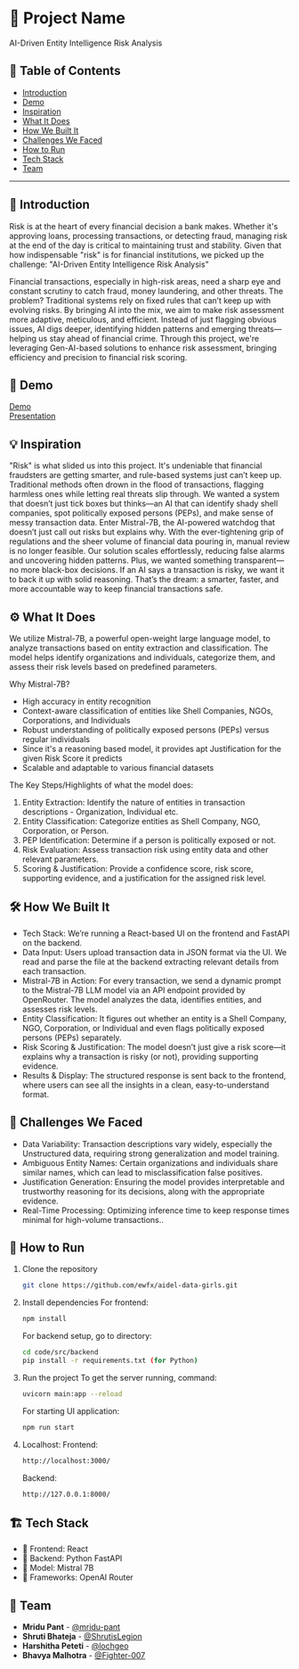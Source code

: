 # 🚀 Project Name
AI-Driven Entity Intelligence Risk Analysis

## 📌 Table of Contents
- [Introduction](#introduction)
- [Demo](#demo)
- [Inspiration](#inspiration)
- [What It Does](#what-it-does)
- [How We Built It](#how-we-built-it)
- [Challenges We Faced](#challenges-we-faced)
- [How to Run](#how-to-run)
- [Tech Stack](#tech-stack)
- [Team](#team)

---

## 🎯 Introduction
Risk is at the heart of every financial decision a bank makes. Whether it's approving loans, processing transactions, or detecting fraud, managing risk at the end of the day is critical to maintaining trust and stability. Given that how indispensable "risk" is for financial institutions, we picked up the challenge: "AI-Driven Entity Intelligence Risk Analysis"

Financial transactions, especially in high-risk areas, need a sharp eye and constant scrutiny to catch fraud, money laundering, and other threats. The problem? Traditional systems rely on fixed rules that can’t keep up with evolving risks. By bringing AI into the mix, we aim to make risk assessment more adaptive, meticulous, and efficient. Instead of just flagging obvious issues, AI digs deeper, identifying hidden patterns and emerging threats—helping us stay ahead of financial crime. Through this project, we're leveraging Gen-AI-based solutions to enhance risk assessment, bringing efficiency and precision to financial risk scoring.

## 🎥 Demo
[Demo](https://drive.google.com/file/d/11B9q5RfMrUIEtDXIswX4mLRru7CorpKo/view?usp=sharing)  
[Presentation](https://www.canva.com/design/DAGi1nFrm4g/ljtyc6bknxSHlf5TshQk8Q/edit)

## 💡 Inspiration
"Risk" is what slided us into this project. It's undeniable that financial fraudsters are getting smarter, and rule-based systems just can’t keep up. Traditional methods often drown in the flood of transactions, flagging harmless ones while letting real threats slip through. We wanted a system that doesn’t just tick boxes but thinks—an AI that can identify shady shell companies, spot politically exposed persons (PEPs), and make sense of messy transaction data. Enter Mistral-7B, the AI-powered watchdog that doesn’t just call out risks but explains why. With the ever-tightening grip of regulations and the sheer volume of financial data pouring in, manual review is no longer feasible. Our solution scales effortlessly, reducing false alarms and uncovering hidden patterns. Plus, we wanted something transparent—no more black-box decisions. If an AI says a transaction is risky, we want it to back it up with solid reasoning. That’s the dream: a smarter, faster, and more accountable way to keep financial transactions safe.

## ⚙️ What It Does
We utilize Mistral-7B, a powerful open-weight large language model, to analyze transactions based on entity extraction and classification. The model helps identify organizations and individuals, categorize them, and assess their risk levels based on predefined parameters.

Why Mistral-7B?
- High accuracy in entity recognition
- Context-aware classification of entities like Shell Companies, NGOs, Corporations, and Individuals
- Robust understanding of politically exposed persons (PEPs) versus regular individuals
- Since it's a reasoning based model, it provides apt Justification for the given Risk Score it predicts
- Scalable and adaptable to various financial datasets

The Key Steps/Highlights of what the model does:
1. Entity Extraction: Identify the nature of entities in transaction descriptions - Organization, Individual etc.
2. Entity Classification: Categorize entities as Shell Company, NGO, Corporation, or Person.
3. PEP Identification: Determine if a person is politically exposed or not.
4. Risk Evaluation: Assess transaction risk using entity data and other relevant parameters.
5. Scoring & Justification: Provide a confidence score, risk score, supporting evidence, and a justification for the assigned risk level.

## 🛠️ How We Built It
- Tech Stack: We’re running a React-based UI on the frontend and FastAPI on the backend.
- Data Input: Users upload transaction data in JSON format via the UI. We read and parse the file at the backend extracting relevant details from each transaction.
- Mistral-7B in Action: For every transaction, we send a dynamic prompt to the Mistral-7B LLM model via an API endpoint provided by OpenRouter. The model analyzes the data, identifies entities, and assesses risk levels.
- Entity Classification: It figures out whether an entity is a Shell Company, NGO, Corporation, or Individual and even flags politically exposed persons (PEPs) separately.
- Risk Scoring & Justification: The model doesn’t just give a risk score—it explains why a transaction is risky (or not), providing supporting evidence.
- Results & Display: The structured response is sent back to the frontend, where users can see all the insights in a clean, easy-to-understand format.

## 🚧 Challenges We Faced
- Data Variability: Transaction descriptions vary widely, especially the Unstructured data, requiring strong generalization and model training.
- Ambiguous Entity Names: Certain organizations and individuals share similar names, which can lead to misclassification false positives.
- Justification Generation: Ensuring the model provides interpretable and trustworthy reasoning for its decisions, along with the appropriate evidence.
- Real-Time Processing: Optimizing inference time to keep response times minimal for high-volume transactions..

## 🏃 How to Run
1. Clone the repository  
   ```sh
   git clone https://github.com/ewfx/aidel-data-girls.git
   ```
2. Install dependencies
   For frontend: 
   ```sh
   npm install  
   ```
   For backend setup, go to directory:
    ```sh
   cd code/src/backend
   pip install -r requirements.txt (for Python)
   ```
3. Run the project
   To get the server running, command:
   ```sh
   uvicorn main:app --reload
   ```
   For starting UI application:
   ```sh
   npm run start 
   ```
4. Localhost:
   Frontend:
   ```sh
   http://localhost:3000/
   ```
   Backend:
   ```sh
   http://127.0.0.1:8000/ 
   ```

## 🏗️ Tech Stack
- 🔹 Frontend: React 
- 🔹 Backend: Python FastAPI
- 🔹 Model: Mistral 7B
- 🔹 Frameworks: OpenAI Router

## 👥 Team
- **Mridu Pant** - [@mridu-pant](#) 
- **Shruti Bhateja** - [@ShrutisLegion](#)
- **Harshitha Peteti** - [@lochgeo](#) 
- **Bhavya Malhotra** - [@Fighter-007](#) 

